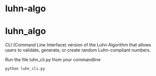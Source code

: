 # luhn-algo
# luhn_algo
CLI (Command Line Interface) version of the Luhn Algorithm that allows users to validate, generate, or create random Luhn-compliant numbers.

Run the file luhn_cli.py from your commandline 
```sh
python luhn_cli.py
```
